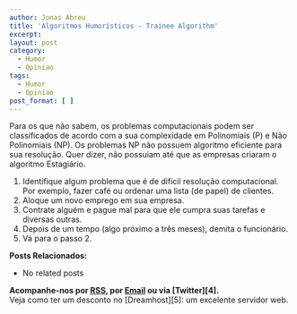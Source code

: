 ```yaml
---
author: Jonas Abreu
title: 'Algoritmos Humorísticos - Trainee Algorithm'
excerpt:
layout: post
category:
  - Humor
  - Opiniao
tags:
  - Humor
  - Opiniao
post_format: [ ]
---
```

Para os que não sabem, os problemas computacionais podem ser classificados de acordo com a sua complexidade em Polinomiais (P) e Não Polinomiais (NP). Os problemas NP não possuem algoritmo eficiente para sua resolução. Quer dizer, não possuiam até que as empresas criaram o algoritmo Estagiário.

1.  Identifique algum problema que é de difícil resolução computacional. Por exemplo, fazer café ou ordenar uma lista (de papel) de clientes.
2.  Aloque um novo emprego em sua empresa.
3.  Contrate alguém e pague mal para que ele cumpra suas tarefas e diversas outras.
4.  Depois de um tempo (algo próximo a três meses), demita o funcionário.
5.  Vá para o passo 2.

**Posts Relacionados:** 
*   No related posts









**Acompanhe-nos por [ RSS][2], por [Email][3] ou via [Twitter][4].**  
Veja como ter um desconto no [Dreamhost][5]: um excelente servidor web.

 [1]: https://twitter.com/share
 [2]: http://feeds.feedburner.com/VidaGeek
 [3]: http://feedburner.google.com/fb/a/mailverify?uri=VidaGeek&loc=pt_BR


